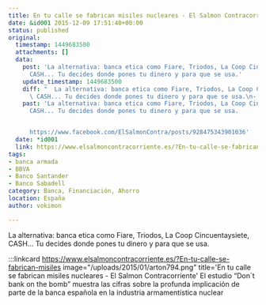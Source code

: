```yaml
---
title: En tu calle se fabrican misiles nucleares - El Salmon Contracorriente
date: &id001 2015-12-09 17:51:40+00:00
status: published
original:
  timestamp: 1449683500
  attachments: []
  data:
    post: 'La alternativa: banca etica como Fiare, Triodos, La Coop Cincuentaysiete,
      CASH... Tu decides donde pones tu dinero y para que se usa.'
    update_timestamp: 1449683500
    diff: "  La alternativa: banca etica como Fiare, Triodos, La Coop Cincuentaysiete,\
      \ CASH... Tu decides donde pones tu dinero y para que se usa.\n- \n- https://www.facebook.com/ElSalmonContra/posts/928475343901036"
    past: 'La alternativa: banca etica como Fiare, Triodos, La Coop Cincuentaysiete,
      CASH... Tu decides donde pones tu dinero y para que se usa.


      https://www.facebook.com/ElSalmonContra/posts/928475343901036'
  date: *id001
  link: https://www.elsalmoncontracorriente.es/?En-tu-calle-se-fabrican-misiles
tags:
- banca armada
- BBVA
- Banco Santander
- Banco Sabadell
category: Banca, Financiación, Ahorro
location: España
author: vokimon

---
```

La alternativa: banca etica como Fiare, Triodos, La Coop Cincuentaysiete, CASH... Tu decides donde pones tu dinero y para que se usa.

:::linkcard https://www.elsalmoncontracorriente.es/?En-tu-calle-se-fabrican-misiles image="/uploads/2015/01/arton794.png" title='En tu calle se fabrican misiles nucleares - El Salmon Contracorriente'
	El estudio “Don´t bank on the bomb” muestra las cifras sobre
	la profunda implicación de parte de la banca española
	en la industria armamentística nuclear

